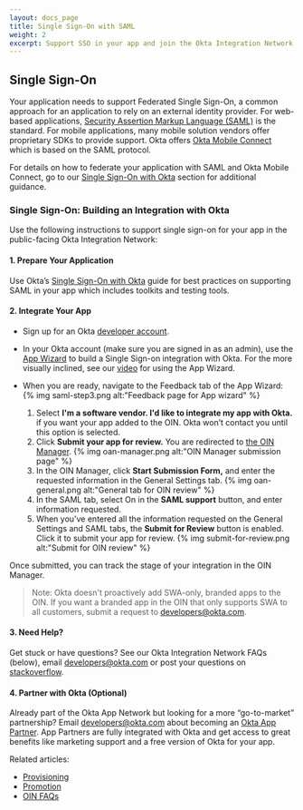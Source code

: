 ```yaml
---
layout: docs_page
title: Single Sign-On with SAML
weight: 2
excerpt: Support SSO in your app and join the Okta Integration Network.
---
```


## Single Sign-On

Your application needs to support Federated Single Sign-On, a common approach for an application to rely on an external identity provider. For web-based applications, [Security Assertion Markup Language (SAML)](https://en.wikipedia.org/wiki/Security_Assertion_Markup_Language) is the standard. For mobile applications, many mobile solution vendors offer proprietary SDKs to provide support. Okta offers [Okta Mobile Connect](/docs/guides/okta_mobile_connect.html) which is based on the SAML protocol.

For details on how to federate your application with SAML and Okta Mobile Connect, go to our [Single Sign-On with Okta](/docs/guides/saml_guidance.html) section for additional guidance.


### Single Sign-On: Building an Integration with Okta

Use the following instructions to support single sign-on for your app in the public-facing Okta Integration Network:

#### 1. Prepare Your Application

Use Okta’s [Single Sign-On with Okta](/docs/guides/saml_guidance.html) guide for best practices on supporting SAML in your app which includes toolkits and testing tools.

#### 2. Integrate Your App

* Sign up for an Okta [developer account](https://developer.okta.com/signup/).
* In your Okta account (make sure you are signed in as an admin), use the [App Wizard](https://support.okta.com/help/articles/Knowledge_Article/Using-the-App-Integration-Wizard) to build a Single Sign-on integration with Okta. For the more visually inclined, see our [video](https://support.okta.com/help/articles/Knowledge_Article/Adding-Applications-Using-the-Application-Integration-Wizard-AIW) for using the App Wizard.
* When you are ready, navigate to the Feedback tab of the App Wizard:
    {% img saml-step3.png alt:"Feedback page for App wizard" %}

    1. Select **I'm a software vendor. I'd like to integrate my app with Okta.** if you want your app added to the OIN. Okta won’t contact you until this option is selected.
    2. Click **Submit your app for review.** You are redirected to [the OIN Manager](https://oanmanager.okta.com/).
        {% img oan-manager.png alt:"OIN Manager submission page" %}
    3. In the OIN Manager, click **Start Submission Form,** and enter the requested information in the General Settings tab.
        {% img oan-general.png alt:"General tab for OIN review" %}
    4. In the SAML tab, select On in the **SAML support** button, and enter information requested.
    5. When you've  entered all the information requested on the General Settings and SAML tabs, the **Submit for Review** button is enabled. Click it to submit your app for review.
        {% img submit-for-review.png alt:"Submit for OIN review" %}

Once submitted, you can track the stage of your integration in the OIN Manager.

>Note: Okta doesn't proactively add SWA-only, branded apps to the OIN. If you want a branded app in the OIN that only supports SWA to all customers, submit a request to <developers@okta.com>.

#### 3. Need Help?

Get stuck or have questions? See our Okta Integration Network FAQs (below), email <developers@okta.com> or post your questions on [stackoverflow](https://stackoverflow.com).

#### 4. Partner with Okta (Optional)

Already part of the Okta App Network but looking for a more “go-to-market” partnership? Email <developers@okta.com> about becoming an [Okta App Partner](https://www.okta.com/partners/). App Partners are fully integrated with Okta and get access to great benefits like marketing support and a free version of Okta for your app.

Related articles:

* [Provisioning](/use_cases/integrate_with_okta/provisioning.html)
* [Promotion](/use_cases/integrate_with_okta/promotion.html)
* [OIN FAQs](/use_cases/integrate_with_okta/oan-faqs.html)